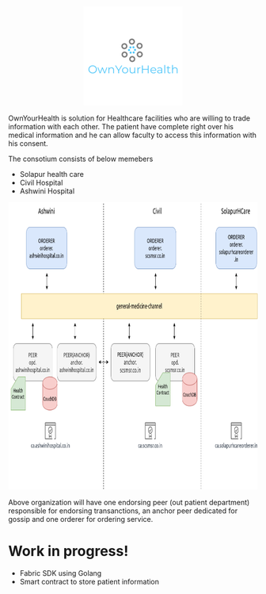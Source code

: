
<p align="center">
  <img width="200" height="200" src="https://raw.githubusercontent.com/ashishbabar/ownyourhealth/main/logo_200x200.png">
</p>

OwnYourHealth is solution for Healthcare facilities who are willing to trade information with each other. The patient have complete right over his medical information and he can allow faculty to access this information with his consent.

The consotium consists of below memebers
  - Solapur health care
  - Civil Hospital
  - Ashwini Hospital
<p align="center">
  <img width="800" height="580" src="https://github.com/ashishbabar/ownyourhealth/blob/main/network-diagram.png">
</p>

Above organization will have one endorsing peer (out patient department) responsible for endorsing transanctions, an anchor peer dedicated for gossip and one orderer for ordering service.

# Work in progress!

  - Fabric SDK using Golang
  - Smart contract to store patient information

